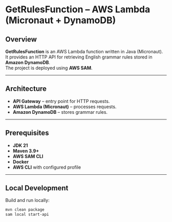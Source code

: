 # GetRulesFunction – AWS Lambda (Micronaut + DynamoDB)

## Overview
**GetRulesFunction** is an AWS Lambda function written in Java (Micronaut).  
It provides an HTTP API for retrieving English grammar rules stored in **Amazon DynamoDB**.  
The project is deployed using **AWS SAM**.

---

## Architecture
- **API Gateway** – entry point for HTTP requests.
- **AWS Lambda (Micronaut)** – processes requests.
- **Amazon DynamoDB** – stores grammar rules.

---

## Prerequisites
- **JDK 21**
- **Maven 3.9+**
- **AWS SAM CLI**
- **Docker**
- **AWS CLI** with configured profile

---

## Local Development
Build and run locally:

```bash
mvn clean package
sam local start-api